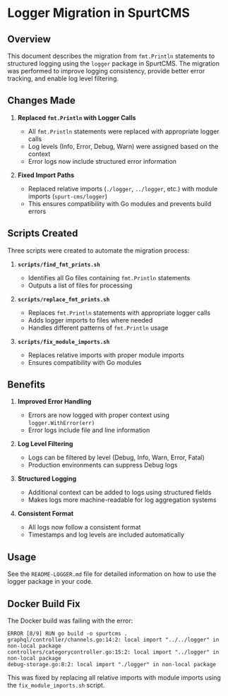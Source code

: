 # Logger Migration in SpurtCMS

## Overview

This document describes the migration from `fmt.Println` statements to structured logging using the `logger` package in SpurtCMS. The migration was performed to improve logging consistency, provide better error tracking, and enable log level filtering.

## Changes Made

1. **Replaced `fmt.Println` with Logger Calls**
   - All `fmt.Println` statements were replaced with appropriate logger calls
   - Log levels (Info, Error, Debug, Warn) were assigned based on the context
   - Error logs now include structured error information

2. **Fixed Import Paths**
   - Replaced relative imports (`./logger`, `../logger`, etc.) with module imports (`spurt-cms/logger`)
   - This ensures compatibility with Go modules and prevents build errors

## Scripts Created

Three scripts were created to automate the migration process:

1. **`scripts/find_fmt_prints.sh`**
   - Identifies all Go files containing `fmt.Println` statements
   - Outputs a list of files for processing

2. **`scripts/replace_fmt_prints.sh`**
   - Replaces `fmt.Println` statements with appropriate logger calls
   - Adds logger imports to files where needed
   - Handles different patterns of `fmt.Println` usage

3. **`scripts/fix_module_imports.sh`**
   - Replaces relative imports with proper module imports
   - Ensures compatibility with Go modules

## Benefits

1. **Improved Error Handling**
   - Errors are now logged with proper context using `logger.WithError(err)`
   - Error logs include file and line information

2. **Log Level Filtering**
   - Logs can be filtered by level (Debug, Info, Warn, Error, Fatal)
   - Production environments can suppress Debug logs

3. **Structured Logging**
   - Additional context can be added to logs using structured fields
   - Makes logs more machine-readable for log aggregation systems

4. **Consistent Format**
   - All logs now follow a consistent format
   - Timestamps and log levels are included automatically

## Usage

See the `README-LOGGER.md` file for detailed information on how to use the logger package in your code.

## Docker Build Fix

The Docker build was failing with the error:
```
ERROR [8/9] RUN go build -o spurtcms .
graphql/controller/channels.go:14:2: local import "../../logger" in non-local package
controllers/categorycontroller.go:15:2: local import "../logger" in non-local package
debug-storage.go:8:2: local import "./logger" in non-local package
```

This was fixed by replacing all relative imports with module imports using the `fix_module_imports.sh` script.
